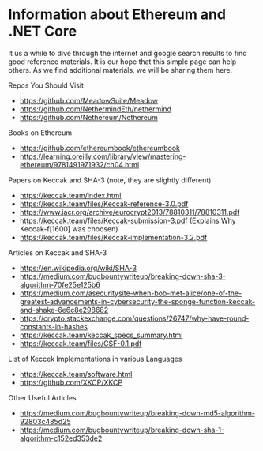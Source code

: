 # Information about Ethereum and .NET Core  
It us a while to dive through the internet and google search results to find good reference materials.  It is our hope that this simple page can help others.  As we find additional materials, we will be sharing them here.

Repos You Should Visit
* https://github.com/MeadowSuite/Meadow
* https://github.com/NethermindEth/nethermind
* https://github.com/Nethereum/Nethereum

Books on Ethereum
* https://github.com/ethereumbook/ethereumbook
* https://learning.oreilly.com/library/view/mastering-ethereum/9781491971932/ch04.html

Papers on Keccak and SHA-3 (note, they are slightly different)
* https://keccak.team/index.html
* https://keccak.team/files/Keccak-reference-3.0.pdf
* https://www.iacr.org/archive/eurocrypt2013/78810311/78810311.pdf
* https://keccak.team/files/Keccak-submission-3.pdf (Explains Why Keccak-f[1600] was choosen)
* https://keccak.team/files/Keccak-implementation-3.2.pdf

Articles on Keccak and SHA-3
* https://en.wikipedia.org/wiki/SHA-3
* https://medium.com/bugbountywriteup/breaking-down-sha-3-algorithm-70fe25e125b6
* https://medium.com/asecuritysite-when-bob-met-alice/one-of-the-greatest-advancements-in-cybersecurity-the-sponge-function-keccak-and-shake-6e6c8e298682
* https://crypto.stackexchange.com/questions/26747/why-have-round-constants-in-hashes
* https://keccak.team/keccak_specs_summary.html
* https://keccak.team/files/CSF-0.1.pdf

List of Keccek Implementations in various Languages 
* https://keccak.team/software.html
* https://github.com/XKCP/XKCP

Other Useful Articles
* https://medium.com/bugbountywriteup/breaking-down-md5-algorithm-92803c485d25
* https://medium.com/bugbountywriteup/breaking-down-sha-1-algorithm-c152ed353de2
